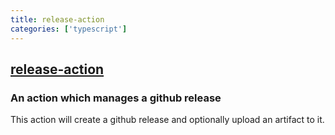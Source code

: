```yaml
---
title: release-action
categories: ['typescript']
---
```

## [release-action](https://github.com/ncipollo/release-action)

### An action which manages a github release


This action will create a github release and optionally upload an artifact to it.
